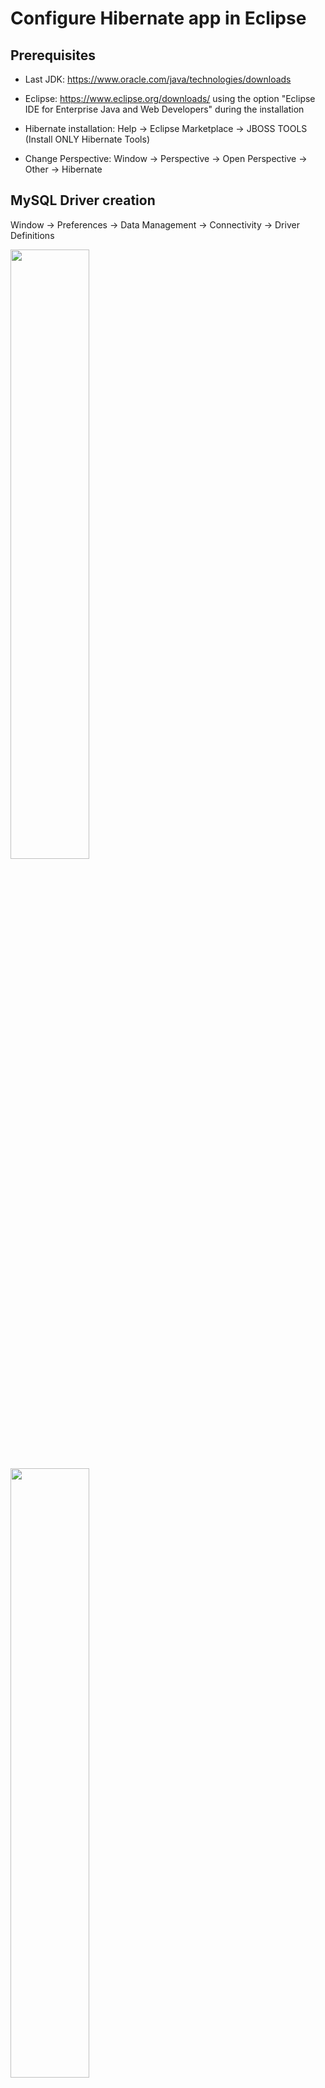 # Configure Hibernate app in Eclipse
## Prerequisites
- Last JDK: https://www.oracle.com/java/technologies/downloads

- Eclipse: https://www.eclipse.org/downloads/
  using the option "Eclipse IDE for Enterprise Java and Web Developers" during the installation

- Hibernate installation: Help &rarr; Eclipse Marketplace &rarr; JBOSS TOOLS (Install ONLY Hibernate Tools) 

- Change Perspective: Window &rarr; Perspective &rarr; Open Perspective &rarr; Other &rarr; Hibernate

## MySQL Driver creation

Window &rarr; Preferences &rarr; Data Management &rarr; Connectivity &rarr; Driver Definitions

<img src="https://user-images.githubusercontent.com/11760847/221429388-71572919-9a9c-48cf-84e3-d4d56416467b.png" width="50%" height="50%">
<img src="https://user-images.githubusercontent.com/11760847/221429454-950cc635-d381-4dc1-b7d8-82c4c3828919.png" width="50%" height="50%">

In JAR List remove all and add the JAR that you installed with MySQL (maybe in C:\Program Files (x86)\MySQL\Connector J 8.0):
<img src="https://user-images.githubusercontent.com/11760847/221429514-078477af-3a0e-4eab-9a57-1786ee148a85.png" width="50%" height="50%">

Continue in tab Properties and then save it.

## Project creation

File &rarr; New &rarr; Project &rarr; Maven Project:

<img src="https://user-images.githubusercontent.com/11760847/221429973-769e3e4d-4ba5-46f4-82de-b2727a928d5e.png" width="50%" height="50%">
<img src="https://user-images.githubusercontent.com/11760847/221429980-0f7835f9-87a6-40b9-92ba-ecc4315974f6.png" width="50%" height="50%">

Call Group Id e Artifact Id as you prefer. Finish it and then wait until you have this folder structure

<img src="https://user-images.githubusercontent.com/11760847/221430049-eb5a5746-6132-41e2-8e45-9256a72b2edd.png" width="25%" height="25%">

Right click on JRE System Library &rarr; Properties &rarr; Change the enviroment with the JRE that you have in your computer

<img src="https://user-images.githubusercontent.com/11760847/221430141-8bcce705-c70a-4d6c-a556-40be655f3ae3.png" width="50%" height="50%">

If you click on "enviroment" button you can see with wich version is matched with the installed JRE (for me is JavaSE-18):

<img src="https://user-images.githubusercontent.com/11760847/221430351-a148b6b2-66f8-4d8a-bd6a-639070a70361.png" width="50%" height="50%">

Create two Java package in src/main/java: `com.hibernate.model` and `com.hibernate.app`

<img src="https://user-images.githubusercontent.com/11760847/221430430-7fbb2943-ac2b-4fd8-915d-59076fd9529f.png" width="50%" height="50%">

## Hibernate dependencies

Paste at the end of `pom.xml` (before `</project>`)
```
<dependencies>
  <dependency>
    <groupId>org.hibernate.orm</groupId>
    <artifactId>hibernate-core</artifactId>
    <version>6.1.7.Final</version>
  </dependency>
  <dependency>
    <groupId>mysql</groupId>
    <artifactId>mysql-connector-java</artifactId>
    <version>8.0.32</version>
  </dependency>
</dependencies>
```
Save the file. You must see the dependences downloaded inside "maven dependencies"

## Persistance file (hibernate.cfg.xml)

## Proviamo il codice del Professore
